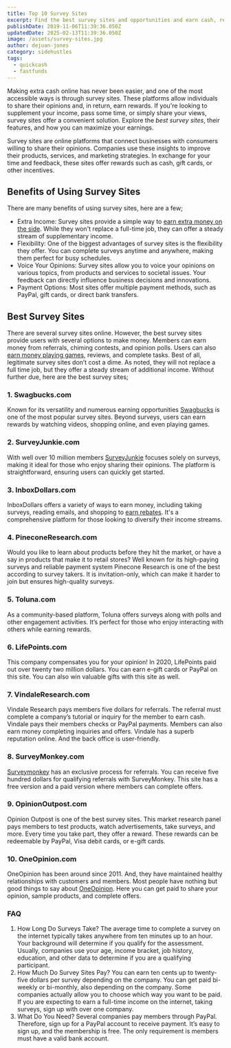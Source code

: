 ```yaml
---
title: Top 10 Survey Sites
excerpt: Find the best survey sites and opportunities and earn cash, rewards, or gift cards. Get paid top dollar opinions completing questionnaires.
publishDate: 2019-11-06T11:39:36.050Z
updatedDate: 2025-02-13T11:39:36.050Z
image: /assets/survey-sites.jpg
author: dejuan-jones
category: sidehustles
tags:
  - quickcash
  - fastfunds
---
```


Making extra cash online has never been easier, and one of the most accessible ways is through survey sites. These platforms allow individuals to share their opinions and, in return, earn rewards. If you're looking to supplement your income, pass some time, or simply share your views, survey sites offer a convenient solution. Explore the _best survey sites_, their features, and how you can maximize your earnings.

Survey sites are online platforms that connect businesses with consumers willing to share their opinions. Companies use these insights to improve their products, services, and marketing strategies. In exchange for your time and feedback, these sites offer rewards such as cash, gift cards, or other incentives.

## Benefits of Using Survey Sites

There are many benefits of using survey sites, here are a few;

- Extra Income: Survey sites provide a simple way to [earn extra money on the side](/blog/creative-side-hustles). While they won't replace a full-time job, they can offer a steady stream of supplementary income.
- Flexibility: One of the biggest advantages of survey sites is the flexibility they offer. You can complete surveys anytime and anywhere, making them perfect for busy schedules.
- Voice Your Opinions: Survey sites allow you to voice your opinions on various topics, from products and services to societal issues. Your feedback can directly influence business decisions and innovations.
- Payment Options: Most sites offer multiple payment methods, such as PayPal, gift cards, or direct bank transfers.

## Best Survey Sites

There are several survey sites online. However, the best survey sites provide users with several options to make money. Members can earn money from referrals, chiming contests, and opinion polls. Users can also [earn money playing games](/blog/play-games-for-cash), reviews, and complete tasks. Best of all, legitimate survey sites don’t cost a dime. As noted, they will not replace a full time job, but they offer a steady stream of additional income. Without further due, here are the best survey sites;

### 1. Swagbucks.com

Known for its versatility and numerous earning opportunities [Swagbucks](https://www.swagbucks.com) is one of the most popular survey sites. Beyond surveys, users can earn rewards by watching videos, shopping online, and even playing games.

### 2. SurveyJunkie.com

With well over 10 million members [SurveyJunkie](https://www.surveyjunkie.com) focuses solely on surveys, making it ideal for those who enjoy sharing their opinions. The platform is straightforward, ensuring users can quickly get started.

### 3. InboxDollars.com

InboxDollars offers a variety of ways to earn money, including taking surveys, reading emails, and shopping to [earn rebates](/blog/earn-cash-back). It's a comprehensive platform for those looking to diversify their income streams.

### 4. PineconeResearch.com

Would you like to learn about products before they hit the market, or have a say in products that make it to retail stores? Well known for its high-paying surveys and reliable payment system Pinecone Research is one of the best according to survey takers. It is invitation-only, which can make it harder to join but ensures high-quality surveys.

### 5. Toluna.com

As a community-based platform, Toluna offers surveys along with polls and other engagement activities. It’s perfect for those who enjoy interacting with others while earning rewards.

### 6. LifePoints.com

This company compensates you for your opinion! In 2020, LifePoints paid out over twenty two million dollars. You can earn e-gift cards or PayPal on this site. You can also win valuable gifts with this site as well.

### 7. VindaleResearch.com

Vindale Research pays members five dollars for referrals. The referral must complete a company’s tutorial or inquiry for the member to earn cash. Vindale pays their members checks or PayPal payments. Members can also earn money completing inquiries and offers. Vindale has a superb reputation online. And the back office is user-friendly.

### 8. SurveyMonkey.com

[Surveymonkey](https://www.surveymonkey.com) has an exclusive process for referrals. You can receive five hundred dollars for qualifying referrals with SurveyMonkey. This site has a free version and a paid version where members can complete offers.

### 9. OpinionOutpost.com

Opinion Outpost is one of the best survey sites. This market research panel pays members to test products, watch advertisements, take surveys, and more. Every time you take part, they offer a reward. These rewards can be redeemable by PayPal, Visa debit cards, or e-gift cards.

### 10. OneOpinion.com

OneOpinion has been around since 2011. And, they have maintained healthy relationships with customers and members. Most people have nothing but good things to say about [OneOpinion](https://www.oneopinion.com). Here you can get paid to share your opinion, sample products, and complete offers.

### FAQ

1. How Long Do Surveys Take? The average time to complete a survey on the internet typically takes anywhere from ten minutes up to an hour. Your background will determine if you qualify for the assessment. Usually, companies use your age, income bracket, job history, education, and other data to determine if you are a qualifying participant.
2. How Much Do Survey Sites Pay? You can earn ten cents up to twenty-five dollars per survey depending on the company. You can get paid bi-weekly or bi-monthly, also depending on the company. Some companies actually allow you to choose which way you want to be paid. If you are expecting to earn a full-time income on the internet, taking surveys, sign up with over one company.
3. What Do You Need? Several companies pay members through PayPal. Therefore, sign up for a PayPal account to receive payment. It’s easy to sign up, and the membership is free. The only requirement is members must have a valid bank account.
